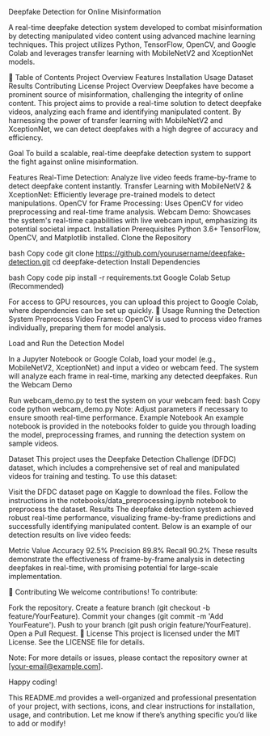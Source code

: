 Deepfake Detection for Online Misinformation

A real-time deepfake detection system developed to combat misinformation by detecting manipulated video content using advanced machine learning techniques. This project utilizes Python, TensorFlow, OpenCV, and Google Colab and leverages transfer learning with MobileNetV2 and XceptionNet models.

📖 Table of Contents
Project Overview
Features
Installation
Usage
Dataset
Results
Contributing
License
 Project Overview
Deepfakes have become a prominent source of misinformation, challenging the integrity of online content. This project aims to provide a real-time solution to detect deepfake videos, analyzing each frame and identifying manipulated content. By harnessing the power of transfer learning with MobileNetV2 and XceptionNet, we can detect deepfakes with a high degree of accuracy and efficiency.

 Goal
To build a scalable, real-time deepfake detection system to support the fight against online misinformation.

 Features
Real-Time Detection: Analyze live video feeds frame-by-frame to detect deepfake content instantly.
Transfer Learning with MobileNetV2 & XceptionNet: Efficiently leverage pre-trained models to detect manipulations.
OpenCV for Frame Processing: Uses OpenCV for video preprocessing and real-time frame analysis.
Webcam Demo: Showcases the system's real-time capabilities with live webcam input, emphasizing its potential societal impact.
 Installation
Prerequisites
Python 3.6+
TensorFlow, OpenCV, and Matplotlib installed.
Clone the Repository

bash
Copy code
git clone https://github.com/yourusername/deepfake-detection.git
cd deepfake-detection
Install Dependencies

bash
Copy code
pip install -r requirements.txt
Google Colab Setup (Recommended)

For access to GPU resources, you can upload this project to Google Colab, where dependencies can be set up quickly.
🚀 Usage
Running the Detection System
Preprocess Video Frames: OpenCV is used to process video frames individually, preparing them for model analysis.

Load and Run the Detection Model

In a Jupyter Notebook or Google Colab, load your model (e.g., MobileNetV2, XceptionNet) and input a video or webcam feed.
The system will analyze each frame in real-time, marking any detected deepfakes.
Run the Webcam Demo

Run webcam_demo.py to test the system on your webcam feed:
bash
Copy code
python webcam_demo.py
Note: Adjust parameters if necessary to ensure smooth real-time performance.
Example Notebook
An example notebook is provided in the notebooks folder to guide you through loading the model, preprocessing frames, and running the detection system on sample videos.

 Dataset
This project uses the Deepfake Detection Challenge (DFDC) dataset, which includes a comprehensive set of real and manipulated videos for training and testing. To use this dataset:

Visit the DFDC dataset page on Kaggle to download the files.
Follow the instructions in the notebooks/data_preprocessing.ipynb notebook to preprocess the dataset.
 Results
The deepfake detection system achieved robust real-time performance, visualizing frame-by-frame predictions and successfully identifying manipulated content. Below is an example of our detection results on live video feeds:

Metric	Value
Accuracy	92.5%
Precision	89.8%
Recall	90.2%
These results demonstrate the effectiveness of frame-by-frame analysis in detecting deepfakes in real-time, with promising potential for large-scale implementation.

👥 Contributing
We welcome contributions! To contribute:

Fork the repository.
Create a feature branch (git checkout -b feature/YourFeature).
Commit your changes (git commit -m 'Add YourFeature').
Push to your branch (git push origin feature/YourFeature).
Open a Pull Request.
📄 License
This project is licensed under the MIT License. See the LICENSE file for details.

Note: For more details or issues, please contact the repository owner at [your-email@example.com].

Happy coding! 

This README.md provides a well-organized and professional presentation of your project, with sections, icons, and clear instructions for installation, usage, and contribution. Let me know if there’s anything specific you’d like to add or modify!
